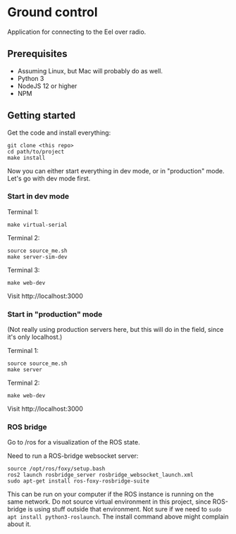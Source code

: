 # Ground control

Application for connecting to the Eel over radio.

## Prerequisites

- Assuming Linux, but Mac will probably do as well.
- Python 3
- NodeJS 12 or higher
- NPM

## Getting started

Get the code and install everything:

```
git clone <this repo>
cd path/to/project
make install
```

Now you can either start everything in dev mode, or in "production" mode. Let's go with dev mode first.

### Start in dev mode

Terminal 1:

```
make virtual-serial
```

Terminal 2:

```
source source_me.sh
make server-sim-dev
```

Terminal 3:

```
make web-dev
```

Visit http://localhost:3000

### Start in "production" mode

(Not really using production servers here, but this will do in the field, since it's only localhost.)

Terminal 1:

```
source source_me.sh
make server
```

Terminal 2:

```
make web-dev
```

Visit http://localhost:3000

### ROS bridge

Go to /ros for a visualization of the ROS state.

Need to run a ROS-bridge websocket server:

```
source /opt/ros/foxy/setup.bash
ros2 launch rosbridge_server rosbridge_websocket_launch.xml
sudo apt-get install ros-foxy-rosbridge-suite
```

This can be run on your computer if the ROS instance is running on the same network.
Do not source virtual environment in this project, since ROS-bridge is using stuff outside that environment.
Not sure if we need to `sudo apt install python3-roslaunch`. The install command above might complain about it.
